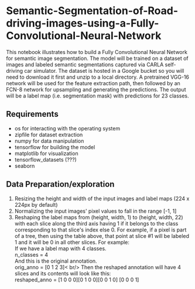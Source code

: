 # Semantic-Segmentation-of-Road-driving-images-using-a-Fully-Convolutional-Neural-Network
This notebook illustrates how to build a Fully Convolutional Neural Network for semantic image segmentation.
The model will be trained on a dataset of images and labeled semantic segmentations captured via CARLA self-driving car simulator. The dataset is hosted in a Google bucket so you will need to download it first and unzip to a local directory.
A pretrained VGG-16 network will be used for the feature extraction path, then followed by an FCN-8 network for upsampling and generating the predictions. 
The output will be a label map (i.e. segmentation mask) with predictions for 23 classes.

## Requirements
* os for interacting with the operating system
* zipfile for dataset extraction
* numpy for data manipulation
* tensorflow for building the model 
* matplotlib for visualization
* tensorflow_datasets (???)
* seaborn

## Data Preparation/exploration
1. Resizing the height and width of the input images and label maps (224 x 224px by default)
2. Normalizing the input images' pixel values to fall in the range [-1, 1]
3. Reshaping the label maps from (height, width, 1) to (height, width, 22) with each slice along the third axis having 1 if it belongs to the class corresponding to that slice's index else 0. For example, if a pixel is part of a tree, then using the table above, that point at slice #1 will be labeled 1 and it will be 0 in all other slices. For example:<br/>
If we have a label map with 4 classes. <br/>
n_classes = 4 <br/>
And this is the original annotation.<br/>
orig_anno = [0 1 2 3]< br/>
Then the reshaped annotation will have 4 slices and its contents will look like this: <br/>
reshaped_anno = [1 0 0 0][0 1 0 0][0 0 1 0] [0 0 0 1]
